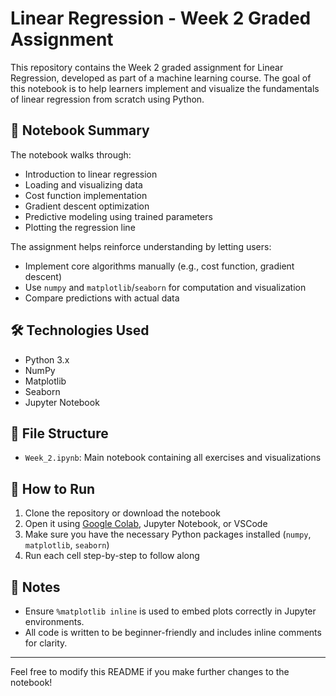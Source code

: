 # Linear Regression - Week 2 Graded Assignment

This repository contains the Week 2 graded assignment for Linear Regression, developed as part of a machine learning course. The goal of this notebook is to help learners implement and visualize the fundamentals of linear regression from scratch using Python.

## 📘 Notebook Summary

The notebook walks through:

- Introduction to linear regression
- Loading and visualizing data
- Cost function implementation
- Gradient descent optimization
- Predictive modeling using trained parameters
- Plotting the regression line

The assignment helps reinforce understanding by letting users:

- Implement core algorithms manually (e.g., cost function, gradient descent)
- Use `numpy` and `matplotlib`/`seaborn` for computation and visualization
- Compare predictions with actual data

## 🛠️ Technologies Used

- Python 3.x
- NumPy
- Matplotlib
- Seaborn
- Jupyter Notebook

## 📁 File Structure

- `Week_2.ipynb`: Main notebook containing all exercises and visualizations

## 🚀 How to Run

1. Clone the repository or download the notebook
2. Open it using [Google Colab](https://colab.research.google.com/), Jupyter Notebook, or VSCode
3. Make sure you have the necessary Python packages installed (`numpy`, `matplotlib`, `seaborn`)
4. Run each cell step-by-step to follow along

## 📌 Notes

- Ensure `%matplotlib inline` is used to embed plots correctly in Jupyter environments.
- All code is written to be beginner-friendly and includes inline comments for clarity.

---

Feel free to modify this README if you make further changes to the notebook!